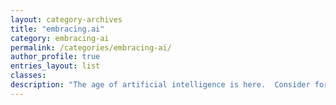 ```yaml
---
layout: category-archives
title: "embracing.ai"
category: embracing-ai
permalink: /categories/embracing-ai/
author_profile: true
entries_layout: list
classes:
description: "The age of artificial intelligence is here.  Consider for a moment other earth shattering technology shifts.  From the typewriter to a word processor.  From encyclopedias to google.  From land lines to smart phones.  Each of these pale in comparison to the transition to AI.  From *thinking alone* to *thinking with AI* -- that is the AI revolution.  Fear it, love it, or hate it -- but we can't stop it.  The genie has left the bottle.  Embrace it."
---
```

